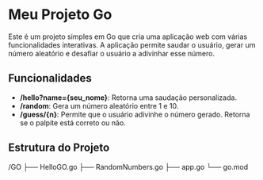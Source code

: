 # Meu Projeto Go

Este é um projeto simples em Go que cria uma aplicação web com várias funcionalidades interativas. A aplicação permite saudar o usuário, gerar um número aleatório e desafiar o usuário a adivinhar esse número.

## Funcionalidades

- **/hello?name={seu_nome}**: Retorna uma saudação personalizada.
- **/random**: Gera um número aleatório entre 1 e 10.
- **/guess/{n}**: Permite que o usuário adivinhe o número gerado. Retorna se o palpite está correto ou não.

## Estrutura do Projeto

/GO ├── HelloGO.go ├── RandomNumbers.go ├── app.go └── go.mod


